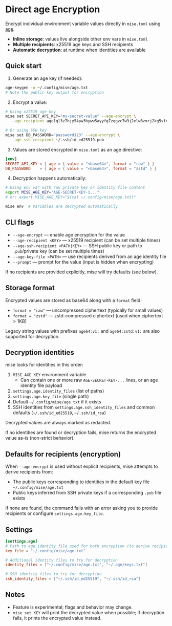 # Direct age Encryption <Badge type="warning" text="experimental" />

Encrypt individual environment variable values directly in `mise.toml` using [age](https://github.com/FiloSottile/age).

- **Inline storage**: values live alongside other env vars in `mise.toml`
- **Multiple recipients**: x25519 age keys and SSH recipients
- **Automatic decryption**: at runtime when identities are available

## Quick start

1. Generate an age key (if needed):

```bash
age-keygen -o ~/.config/mise/age.txt
# Note the public key output for encryption
```

2. Encrypt a value:

```bash
# Using x25519 age key
mise set SECRET_API_KEY="my-secret-value" --age-encrypt \
  --age-recipient age1ql3z7hjy54pw3hyww5ayyfg7zqgvc7w3j2elw8zmrj2kg5sfn9aqmcac8p

# Or using SSH key
mise set DB_PASSWORD="password123" --age-encrypt \
  --age-ssh-recipient ~/.ssh/id_ed25519.pub
```

3. Values are stored encrypted in `mise.toml` as an age directive:

```toml
[env]
SECRET_API_KEY = { age = { value = "<base64>", format = "raw" } }
DB_PASSWORD    = { age = { value = "<base64>", format = "zstd" } }
```

4. Decryption happens automatically:

```bash
# Using env var with raw private key or identity file content
export MISE_AGE_KEY="AGE-SECRET-KEY-1..."
# or: export MISE_AGE_KEY="$(cat ~/.config/mise/age.txt)"

mise env  # Variables are decrypted automatically
```

## CLI flags

- `--age-encrypt` — enable age encryption for the value
- `--age-recipient <KEY>` — x25519 recipient (can be set multiple times)
- `--age-ssh-recipient <PATH|KEY>` — SSH public key or path to `.pub`/private key (can be set multiple times)
- `--age-key-file <PATH>` — use recipients derived from an age identity file
- `--prompt` — prompt for the value (input is hidden when encrypting)

If no recipients are provided explicitly, mise will try defaults (see below).

## Storage format

Encrypted values are stored as base64 along with a `format` field:

- `format = "raw"` — uncompressed ciphertext (typically for small values)
- `format = "zstd"` — zstd-compressed ciphertext (used when ciphertext > 1KB)

Legacy string values with prefixes `age64:v1:` and `age64:zstd:v1:` are also supported for decryption.

## Decryption identities

mise looks for identities in this order:

1. `MISE_AGE_KEY` environment variable
   - Can contain one or more raw `AGE-SECRET-KEY-...` lines, or an age identity file payload
2. `settings.age.identity_files` (list of paths)
3. `settings.age.key_file` (single path)
4. Default `~/.config/mise/age.txt` if it exists
5. SSH identities from `settings.age.ssh_identity_files` and common defaults (`~/.ssh/id_ed25519`, `~/.ssh/id_rsa`)

Decrypted values are always marked as redacted.

If no identities are found or decryption fails, mise returns the encrypted value as-is (non-strict behavior).

## Defaults for recipients (encryption)

When `--age-encrypt` is used without explicit recipients, mise attempts to derive recipients from:

- The public keys corresponding to identities in the default key file `~/.config/mise/age.txt`
- Public keys inferred from SSH private keys if a corresponding `.pub` file exists

If none are found, the command fails with an error asking you to provide recipients or configure `settings.age.key_file`.

## Settings

```toml
[settings.age]
# Path to age identity file used for both encryption (to derive recipient) and decryption
key_file = "~/.config/mise/age.txt"

# Additional identity files to try for decryption
identity_files = ["~/.config/mise/age.txt", "~/.age/keys.txt"]

# SSH identity files to try for decryption
ssh_identity_files = ["~/.ssh/id_ed25519", "~/.ssh/id_rsa"]
```

## Notes

- Feature is experimental; flags and behavior may change.
- `mise set KEY` will print the decrypted value when possible; if decryption fails, it prints the encrypted value instead.

